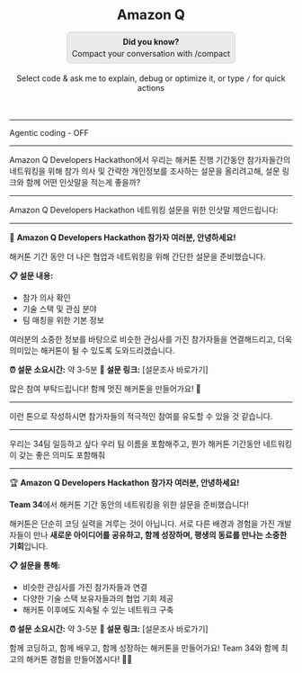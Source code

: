 <div style="display: flex; flex-direction: column; align-items: center; justify-content: center; text-align: center; padding: 200px 0 20px 0;">

<div style="font-size: 24px; margin-bottom: 12px;"><strong>Amazon Q</strong></div>
<div style="background: rgba(128, 128, 128, 0.15); border: 1px solid rgba(128, 128, 128, 0.25); border-radius: 8px; padding: 8px; margin: 4px 0; text-align: center;">
<div style="font-size: 14px; margin-bottom: 4px;"><strong>Did you know?</strong></div>
<div>Compact your conversation with /compact</div>
</div>

Select code & ask me to explain, debug or optimize it, or type `/` for quick actions

</div>

---

Agentic coding - OFF

---

Amazon Q Developers Hackathon에서 우리는 해커톤 진행 기간동안 참가자들간의 네트워킹을 위해 참가 의사 및 간략한 개인정보를 조사하는 설문을 올리려고해, 설문 링크와 함께 어떤 인삿말을 적는게 좋을까?

---


Amazon Q Developers Hackathon 네트워킹 설문을 위한 인삿말 제안드립니다:

---

🚀 **Amazon Q Developers Hackathon 참가자 여러분, 안녕하세요!**

해커톤 기간 동안 더 나은 협업과 네트워킹을 위해 간단한 설문을 준비했습니다. 

**📋 설문 내용:**
- 참가 의사 확인
- 기술 스택 및 관심 분야
- 팀 매칭을 위한 기본 정보

여러분의 소중한 정보를 바탕으로 비슷한 관심사를 가진 참가자들을 연결해드리고, 더욱 의미있는 해커톤이 될 수 있도록 도와드리겠습니다.

**⏰ 설문 소요시간:** 약 3-5분
**🔗 설문 링크:** [설문조사 바로가기]

많은 참여 부탁드립니다! 함께 멋진 해커톤을 만들어가요! 💪

---

이런 톤으로 작성하시면 참가자들의 적극적인 참여를 유도할 수 있을 것 같습니다.

---

우리는 34팀 일등하고 싶다
우리 팀 이름을 포함해주고, 뭔가 해커톤 기간동안 네트워킹이 갖는 좋은 의미도 포함해줘

---


🏆 **Amazon Q Developers Hackathon 참가자 여러분, 안녕하세요!**

**Team 34**에서 해커톤 기간 동안의 네트워킹을 위한 설문을 준비했습니다!

해커톤은 단순히 코딩 실력을 겨루는 것이 아닙니다. 서로 다른 배경과 경험을 가진 개발자들이 만나 **새로운 아이디어를 공유하고, 함께 성장하며, 평생의 동료를 만나는 소중한 기회**입니다. 

**📋 설문을 통해:**
- 비슷한 관심사를 가진 참가자들과 연결
- 다양한 기술 스택 보유자들과의 협업 기회 제공
- 해커톤 이후에도 지속될 수 있는 네트워크 구축

**⏰ 설문 소요시간:** 약 3-5분
**🔗 설문 링크:** [설문조사 바로가기]

함께 코딩하고, 함께 배우고, 함께 성장하는 해커톤을 만들어가요! 
Team 34와 함께 최고의 해커톤 경험을 만들어봅시다! 🚀💪